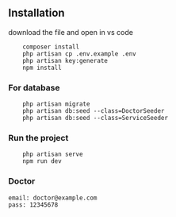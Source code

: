 ## Installation

download the file and open in vs code

```
    composer install
    php artisan cp .env.example .env
    php artisan key:generate
    npm install
```

### For database
```
    php artisan migrate
    php artisan db:seed --class=DoctorSeeder
    php artisan db:seed --class=ServiceSeeder

```

### Run the project
```
    php artisan serve
    npm run dev
```

### Doctor
    email: doctor@example.com
    pass: 12345678